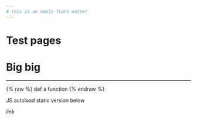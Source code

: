 ```yaml
---
# this is an empty front matter
---
```


# Test pages

# Big big
---



{% raw %}
def a function
{% endraw %}

JS autoload static version below


<script src="fig_embeds/vac" id="2963d9eb-2118-436a-a020-12481cd48aaf"></script>


_link_



